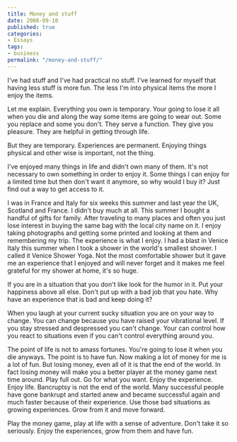 ```yaml
---
title: Money and stuff
date: 2008-09-10
published: true
categories:
- Essays
tags:
- business
permalink: "/money-and-stuff/"
---
```

I've had stuff and I've had practical no stuff. I've learned for myself that having less stuff is more fun. The less I'm into physical items the more I enjoy the items.

Let me explain. Everything you own is temporary. Your going to lose it all when you die and along the way some items are going to wear out. Some you replace and some you don't. They serve a function. They give you pleasure. They are helpful in getting through life.

But they are temporary. Experiences are permanent. Enjoying things physical and other wise is important, not the thing.

I've enjoyed many things in life and didn't own many of them. It's not necessary to own something in order to enjoy it. Some things I can enjoy for a limited time but then don't want it anymore, so why would I buy it? Just find out a way to get access to it.

I was in France and Italy for six weeks this summer and last year the UK, Scotland and France. I didn't buy much at all. This summer I bought a handful of gifts for family. After traveling to many places and often you just lose interest in buying the same bag with the local city name on it. I enjoy taking photographs and getting some printed and looking at them and remembering my trip. The experience is what I enjoy. I had a blast in Venice Italy this summer when I took a shower in the world's smallest shower. I called it Venice Shower Yoga. Not the most comfortable shower but it gave me an experience that I enjoyed and will never forget and it makes me feel grateful for my shower at home, it's so huge.

If you are in a situation that you don't like look for the humor in it. Put your happiness above all else. Don't put up with a bad job that you hate. Why have an experience that is bad and keep doing it?

When you laugh at your current sucky situation you are on your way to change. You can change because you have raised your vibrational level. If you stay stressed and despressed you can't change. Your can control how you react to situations even if you can't control everything around you.

The point of life is not to amass fortunes. You're going to lose it when you die anyways. The point is to have fun. Now making a lot of money for me is a lot of fun. But losing money, even all of it is that the end of the world. In fact losing money will make you a better player at the money game next time around. Play full out. Go for what you want. Enjoy the experience. Enjoy life. Bancruptsy is not the end of the world. Many successful people have gone bankrupt and started anew and became successful again and much faster because of their experience. Use those bad situations as growing experiences. Grow from it and move forward.

Play the money game, play at life with a sense of adventure. Don't take it so seriously. Enjoy the experiences, grow from them and have fun.
